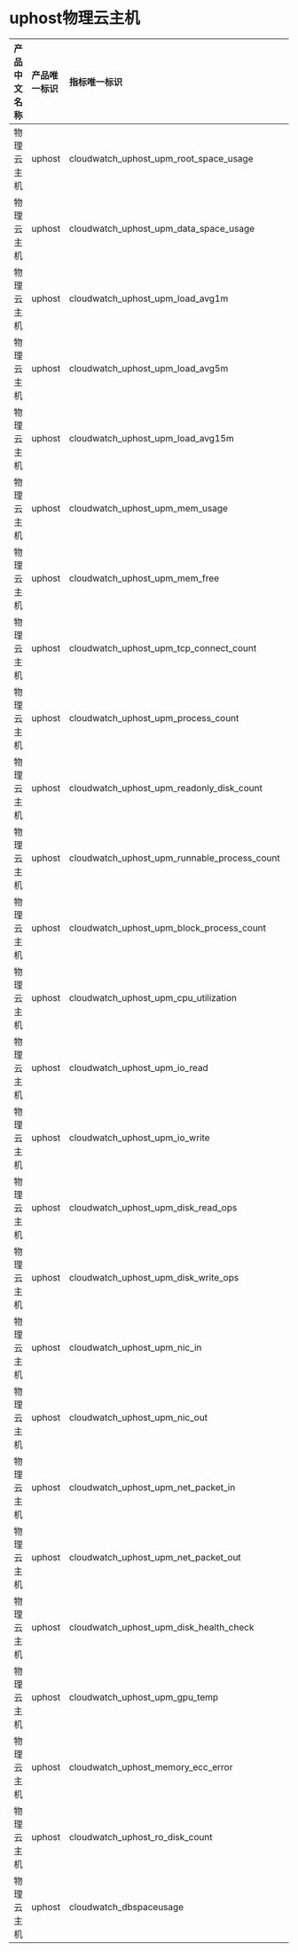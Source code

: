 # uphost物理云主机

|产品中文名称|产品唯一标识|指标唯一标识|指标中文名称|单位|备注|
|:----|:----|:----|:----|:----|:----|
|物理云主机|uphost|cloudwatch_uphost_upm_root_space_usage|系统盘使用率|%| |
|物理云主机|uphost|cloudwatch_uphost_upm_data_space_usage|数据盘使用率|%| |
|物理云主机|uphost|cloudwatch_uphost_upm_load_avg1m|LoadAverage 1min|无单位| |
|物理云主机|uphost|cloudwatch_uphost_upm_load_avg5m|LoadAverage 5min|无单位| |
|物理云主机|uphost|cloudwatch_uphost_upm_load_avg15m|LoadAverage 15min|无单位| |
|物理云主机|uphost|cloudwatch_uphost_upm_mem_usage|内存使用率|%| |
|物理云主机|uphost|cloudwatch_uphost_upm_mem_free|空闲内存|Kb| |
|物理云主机|uphost|cloudwatch_uphost_upm_tcp_connect_count|TCP连接数|个| |
|物理云主机|uphost|cloudwatch_uphost_upm_process_count|进程总数|个| |
|物理云主机|uphost|cloudwatch_uphost_upm_readonly_disk_count|只读磁盘数量|个| |
|物理云主机|uphost|cloudwatch_uphost_upm_runnable_process_count|运行进程数|个| |
|物理云主机|uphost|cloudwatch_uphost_upm_block_process_count|阻塞进程数|个| |
|物理云主机|uphost|cloudwatch_uphost_upm_cpu_utilization|CPU使用率|%| |
|物理云主机|uphost|cloudwatch_uphost_upm_io_read|磁盘读吞吐|Bps| |
|物理云主机|uphost|cloudwatch_uphost_upm_io_write|磁盘写吞吐|Bps| |
|物理云主机|uphost|cloudwatch_uphost_upm_disk_read_ops|磁盘读次数|次/s| |
|物理云主机|uphost|cloudwatch_uphost_upm_disk_write_ops|磁盘写次数|次/s| |
|物理云主机|uphost|cloudwatch_uphost_upm_nic_in|网卡入带宽|bps| |
|物理云主机|uphost|cloudwatch_uphost_upm_nic_out|网卡出带宽|bps| |
|物理云主机|uphost|cloudwatch_uphost_upm_net_packet_in|网卡入包量|个/s| |
|物理云主机|uphost|cloudwatch_uphost_upm_net_packet_out|网卡出包量|个/s| |
|物理云主机|uphost|cloudwatch_uphost_upm_disk_health_check|磁盘健康检查|无单位| |
|物理云主机|uphost|cloudwatch_uphost_upm_gpu_temp|GPU温度|℃| |
|物理云主机|uphost|cloudwatch_uphost_memory_ecc_error|内存ECC报错|个| |
|物理云主机|uphost|cloudwatch_uphost_ro_disk_count|磁盘异常(ro)个数|个| |
|物理云主机|uphost|cloudwatch_dbspaceusage|磁盘使用率|%| |

